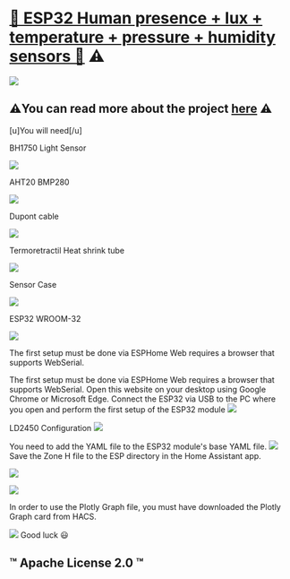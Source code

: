 # [📢 ESP32 ​​​Human presence + lux + temperature + pressure + humidity sensors 📢](https://www.bearstorm.com/Human-presence.html) ⚠️


![](https://assets.nicepagecdn.com/90c5567b/6441017/images/11.jpg)

## ⚠️You can read more about the project [here](https://www.bearstorm.com/Human-presence.html) ⚠️


 [u]You will need[/u]

BH1750 Light Sensor

![](https://assets.nicepagecdn.com/90c5567b/6441017/images/BH1750.webp)

AHT20 BMP280

 ![](https://assets.nicepagecdn.com/90c5567b/6441017/images/AHT20_BMP280.webp)


Dupont cable

![](https://assets.nicepagecdn.com/90c5567b/6441017/images/dupont.webp) 


Termoretractil Heat shrink tube

![](https://assets.nicepagecdn.com/90c5567b/6441017/images/heat_shrink_tube.webp)


Sensor Case 

![](https://assets.nicepagecdn.com/90c5567b/6441017/images/MMwaveMultiSensorfixtSELD2450-1.webp) 

ESP32 WROOM-32

![](https://assets.nicepagecdn.com/90c5567b/6441017/images/a-8.jpg)

The first setup must be done via ESPHome Web requires a browser that supports WebSerial.

The first setup must be done via ESPHome Web requires a browser that supports WebSerial.
Open this website on your desktop using Google Chrome or Microsoft Edge.
Connect the ESP32 via USB to the PC where you open and perform the first setup of the ESP32 module
![](https://assets.nicepagecdn.com/90c5567b/6441017/images/image5.png)

LD2450 Configuration
![](https://assets.nicepagecdn.com/90c5567b/6441017/images/image4.png)

You need to add the YAML file to the ESP32 module's base YAML file.
![](https://assets.nicepagecdn.com/90c5567b/6441017/images/image7.png)
Save the Zone H file to the ESP directory in the Home Assistant app.

![](https://assets.nicepagecdn.com/90c5567b/6441017/images/image8.png)



![](https://assets.nicepagecdn.com/90c5567b/6441017/images/image9.png)

In order to use the Plotly Graph file, you must have downloaded the Plotly Graph card from HACS.

![](https://assets.nicepagecdn.com/90c5567b/6441017/images/image10.png)
 Good luck :smiley: 

## ™ **Apache License 2.0** ™ 
